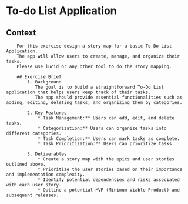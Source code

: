 # To-do List Application
  ## Context
        For this exercise design a story map for a basic To-Do List Application.
        The app will allow users to create, manage, and organize their tasks. 
        Please use lucid or any other tool to do the story mapping.
        
        ## Exercise Brief
            1. Background
               The goal is to build a straightforward To-Do List application that helps users keep track of their tasks. 
               The app should provide essential functionalities such as adding, editing, deleting tasks, and organizing them by categories.
               
            2. Key Features
                * Task Management:** Users can add, edit, and delete tasks.
                * Categorization:** Users can organize tasks into different categories.
                * Task Completion:** Users can mark tasks as complete.
                * Task Prioritization:** Users can prioritize tasks.

            3. Deliverables
                * Create a story map with the epics and user stories outlined above.
                * Prioritize the user stories based on their importance and implementation complexity.
                * Identify potential dependencies and risks associated with each user story.
                * Outline a potential MVP (Minimum Viable Product) and subsequent releases.

    
